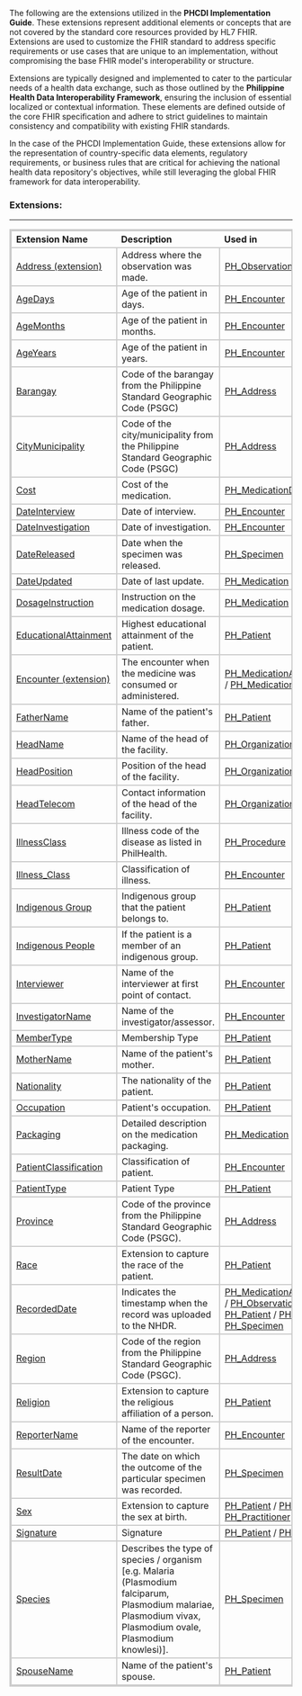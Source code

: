 <html><style>table, thead, td{border:2px solid #ccc; border-collapse:collapse}</style></html>

The following are the extensions utilized in the **PHCDI Implementation Guide**. These extensions represent additional elements or concepts that are not covered by the standard core resources provided by HL7 FHIR. Extensions are used to customize the FHIR standard to address specific requirements or use cases that are unique to an implementation, without compromising the base FHIR model's interoperability or structure. 

Extensions are typically designed and implemented to cater to the particular needs of a health data exchange, such as those outlined by the **Philippine Health Data Interoperability Framework**, ensuring the inclusion of essential localized or contextual information. These elements are defined outside of the core FHIR specification and adhere to strict guidelines to maintain consistency and compatibility with existing FHIR standards.

In the case of the PHCDI Implementation Guide, these extensions allow for the representation of country-specific data elements, regulatory requirements, or business rules that are critical for achieving the national health data repository's objectives, while still leveraging the global FHIR framework for data interoperability.

### Extensions:
___

| **Extension Name** | **Description** | **Used in** |
|:-------------------|:----------------|:-------------|
|[Address (extension)](https://build.fhir.org/ig/UP-Manila-SILab/PhilHealth-NHDR-IG-Review/StructureDefinition-ExtAddress.html)| Address where the observation was made. | [PH_Observation](https://build.fhir.org/ig/UP-Manila-SILab/PhilHealth-NHDR-IG-Review/StructureDefinition-PH-Observation.html) |
|[AgeDays](https://build.fhir.org/ig/UP-Manila-SILab/PhilHealth-NHDR-IG-Review/StructureDefinition-AgeDays.html)| Age of the patient in days. | [PH_Encounter](https://build.fhir.org/ig/UP-Manila-SILab/PhilHealth-NHDR-IG-Review/StructureDefinition-PH-Encounter.html) |
|[AgeMonths](https://build.fhir.org/ig/UP-Manila-SILab/PhilHealth-NHDR-IG-Review/StructureDefinition-AgeMonths.html)| Age of the patient in months. | [PH_Encounter](https://build.fhir.org/ig/UP-Manila-SILab/PhilHealth-NHDR-IG-Review/StructureDefinition-PH-Encounter.html) |
|[AgeYears](https://build.fhir.org/ig/UP-Manila-SILab/PhilHealth-NHDR-IG-Review/StructureDefinition-AgeYears.html)| Age of the patient in years. | [PH_Encounter](https://build.fhir.org/ig/UP-Manila-SILab/PhilHealth-NHDR-IG-Review/StructureDefinition-PH-Encounter.html) |
|[Barangay](https://build.fhir.org/ig/UP-Manila-SILab/PhilHealth-NHDR-IG-Review/StructureDefinition-Barangay.html)| Code of the barangay from the Philippine Standard Geographic Code (PSGC) | [PH_Address](https://build.fhir.org/ig/UP-Manila-SILab/PhilHealth-NHDR-IG-Review/StructureDefinition-PH-Address.html) |
|[CityMunicipality](https://build.fhir.org/ig/UP-Manila-SILab/PhilHealth-NHDR-IG-Review/StructureDefinition-CityMunicipality.html)| Code of the city/municipality from the Philippine Standard Geographic Code (PSGC) | [PH_Address](https://build.fhir.org/ig/UP-Manila-SILab/PhilHealth-NHDR-IG-Review/StructureDefinition-PH-Address.html) |
|[Cost](https://build.fhir.org/ig/UP-Manila-SILab/PhilHealth-NHDR-IG-Review/StructureDefinition-Cost.html)| Cost of the medication. | [PH_MedicationDispense](https://build.fhir.org/ig/UP-Manila-SILab/PhilHealth-NHDR-IG-Review/StructureDefinition-PH-MedicationDispense.html)|
|[DateInterview](https://build.fhir.org/ig/UP-Manila-SILab/PhilHealth-NHDR-IG-Review/StructureDefinition-DateInterview.html)| Date of interview. | [PH_Encounter](https://build.fhir.org/ig/UP-Manila-SILab/PhilHealth-NHDR-IG-Review/StructureDefinition-PH-Encounter.html) |
|[DateInvestigation](https://build.fhir.org/ig/UP-Manila-SILab/PhilHealth-NHDR-IG-Review/StructureDefinition-DateInvestigation.html)| Date of investigation. | [PH_Encounter](https://build.fhir.org/ig/UP-Manila-SILab/PhilHealth-NHDR-IG-Review/StructureDefinition-PH-Encounter.html) |
|[DateReleased](https://build.fhir.org/ig/UP-Manila-SILab/PhilHealth-NHDR-IG-Review/StructureDefinition-DateReleased.html)| Date when the specimen was released. | [PH_Specimen](https://build.fhir.org/ig/UP-Manila-SILab/PhilHealth-NHDR-IG-Review/StructureDefinition-PH-Specimen.html)|
|[DateUpdated](https://build.fhir.org/ig/UP-Manila-SILab/PhilHealth-NHDR-IG-Review/StructureDefinition-DateUpdated.html)| Date of last update. | [PH_Medication](https://build.fhir.org/ig/UP-Manila-SILab/PhilHealth-NHDR-IG-Review/StructureDefinition-PH-Medication.html) |
|[DosageInstruction](https://build.fhir.org/ig/UP-Manila-SILab/PhilHealth-NHDR-IG-Review/StructureDefinition-DosageInstruction.html)| Instruction on the medication dosage. | [PH_Medication](https://build.fhir.org/ig/UP-Manila-SILab/PhilHealth-NHDR-IG-Review/StructureDefinition-PH-Medication.html) |
|[EducationalAttainment](https://build.fhir.org/ig/UP-Manila-SILab/PhilHealth-NHDR-IG-Review/StructureDefinition-EducationalAttainment.html)| Highest educational attainment of the patient. |[PH_Patient](https://build.fhir.org/ig/UP-Manila-SILab/PhilHealth-NHDR-IG-Review/StructureDefinition-PH-Patient.html)|
|[Encounter (extension)](https://build.fhir.org/ig/UP-Manila-SILab/PhilHealth-NHDR-IG-Review/StructureDefinition-ExtEncounter.html)| The encounter when the medicine was consumed or administered. | [PH_MedicationAdministration](https://build.fhir.org/ig/UP-Manila-SILab/PhilHealth-NHDR-IG-Review/StructureDefinition-PH-MedicationAdministration.html) / [PH_MedicationStatement](https://build.fhir.org/ig/UP-Manila-SILab/PhilHealth-NHDR-IG-Review/StructureDefinition-PH-MedicationStatement.html)|
|[FatherName](https://build.fhir.org/ig/UP-Manila-SILab/PhilHealth-NHDR-IG-Review/StructureDefinition-FatherName.html)| Name of the patient's father. | [PH_Patient](https://build.fhir.org/ig/UP-Manila-SILab/PhilHealth-NHDR-IG-Review/StructureDefinition-PH-Patient.html) |
|[HeadName](https://build.fhir.org/ig/UP-Manila-SILab/PhilHealth-NHDR-IG-Review/StructureDefinition-HeadName.html)| Name of the head of the facility. | [PH_Organization](https://build.fhir.org/ig/UP-Manila-SILab/PhilHealth-NHDR-IG-Review/StructureDefinition-PH-Organization.html) |
|[HeadPosition](https://build.fhir.org/ig/UP-Manila-SILab/PhilHealth-NHDR-IG-Review/StructureDefinition-HeadPosition.html)| Position of the head of the facility. | [PH_Organization](https://build.fhir.org/ig/UP-Manila-SILab/PhilHealth-NHDR-IG-Review/StructureDefinition-PH-Organization.html) |
|[HeadTelecom](https://build.fhir/org/ig/UP-Manila-SILab/PhilHealth-NHDR-IG-Review/StructureDefinition-PH-HeadTelecom.html)| Contact information of the head of the facility. | [PH_Organization](https://build.fhir.org/ig/UP-Manila-SILab/PhilHealth-NHDR-IG-Review/StructureDefinition-PH-Organization.html) |
|[IllnessClass](https://build.fhir.org/ig/UP-Manila-SILab/PhilHealth-NHDR-IG-Review/StructureDefinition-IllnessClass.html)| Illness code of the disease as listed in PhilHealth. | [PH_Procedure](https://build.fhir.org/ig/UP-Manila-SILab/PhilHealth-NHDR-IG-Review/StructureDefinition-PH-Procedure.html) |
|[Illness_Class](https://build.fhir.org/ig/UP-Manila-SILab/PhilHealth-NHDR-IG-Review/StructureDefinition-Illness-Class.html)| Classification of illness. | [PH_Encounter](https://build.fhir.org/ig/UP-Manila-SILab/PhilHealth-NHDR-IG-Review/StructureDefinition-PH-Encounter.html)|
|[Indigenous Group](https://build.fhir.org/ig/UP-Manila-SILab/PhilHealth-NHDR-IG-Review/StructureDefinition-IndigenousGroup.html)| Indigenous group that the patient belongs to. | [PH_Patient](https://build.fhir.org/ig/UP-Manila-SILab/PhilHealth-NHDR-IG-Review/StructureDefinition-PH-Patient.html)|
|[Indigenous People](https://build.fhir.org/ig/UP-Manila-SILab/PhilHealth-NHDR-IG-Review/StructureDefinition-IndigenousPeople.html)| If the patient is a member of an indigenous group. | [PH_Patient](https://build.fhir.org/ig/UP-Manila-SILab/PhilHealth-NHDR-IG-Review/StructureDefinition-PH-Patient.html)|
|[Interviewer](https://build.fhir.org/ig/UP-Manila-SILab/PhilHealth-NHDR-IG-Review/StructureDefinition-Interviewer.html)| Name of the interviewer at first point of contact. | [PH_Encounter](https://build.fhir.org/ig/UP-Manila-SILab/PhilHealth-NHDR-IG-Review/StructureDefinition-PH-Encounter.html) |
|[InvestigatorName](https://build.fhir.org/ig/UP-Manila-SILab/PhilHealth-NHDR-IG-Review/StructureDefinition-InvestigatorName.html)| Name of the investigator/assessor. | [PH_Encounter](https://build.fhir.org/ig/UP-Manila-SILab/PhilHealth-NHDR-IG-Review/StructureDefinition-PH-Encounter.html)|
|[MemberType](https://build.fhir.org/ig/UP-Manila-SILab/PhilHealth-NHDR-IG-Review/StructureDefinition-PH-MemberType.html)| Membership Type | [PH_Patient](https://build.fhir.org/ig/UP-Manila-SILab/Philhealth-NHDR-IG-Review/StructureDefinition-PH-Patient.html)|
|[MotherName](https://build.fhir.org/ig/UP-Manila-SILab/PhilHealth-NHDR-IG-Review/StructureDefinition-MotherName.html)| Name of the patient's mother. | [PH_Patient](https://build.fhir.org/ig/UP-Manila-SILab/PhilHealth-NHDR-IG-Review/StructureDefinition-PH-Patient.html) |
|[Nationality](http://hl7.org/fhir/StructureDefinition/patient-nationality)| The nationality of the patient. | [PH_Patient](https://build.fhir.org/ig/UP-Manila-SILab/PhilHealth-NHDR-IG-Review/StructureDefinition-PH-Patient.html)|
|[Occupation](https://build.fhir.org/ig/UP-Manila-SILab/PhilHealth-NHDR-IG-Review/StructureDefinition-Occupation.html)| Patient's occupation. | [PH_Patient](https://build.fhir.org/ig/UP-Manila-SILab/PhilHealth-NHDR-IG-Review/StructureDefinition-PH-Patient.html)|
|[Packaging](https://build.fhir.org/ig/UP-Manila-SILab/PhilHealth-NHDR-IG-Review/StructureDefinition-Packaging.html)| Detailed description on the medication packaging. | [PH_Medication](https://build.fhir.org/ig/UP-Manila-SILab/PhilHealth-NHDR-IG-Review/StructureDefinition-PH-Medication.html) |
|[PatientClassification](https://build.fhir.org/ig/UP-Manila-SILab/PhilHealth-NHDR-IG-Review/StructureDefinition-PatientClassification.html)| Classification of patient. | [PH_Encounter](https://build.fhir.org/ig/UP-Manila-SILab/PhilHealth-NHDR-IG-Review/StructureDefinition-PH-Encounter.html)|
|[PatientType](https://build.fhir.org/ig/UP-Manila-SILab/PhilHealth-NHDR-IG-Review/StructureDefinition-PH-PatientType.html)| Patient Type | [PH_Patient](https://build.fhir.org/ig/UP-Manila-SILab/Philhealth-NHDR-IG-Review/StructureDefinition-PH-Patient.html)|
|[Province](https://build.fhir.org/ig/UP-Manila-SILab/PhilHealth-NHDR-IG-Review/StructureDefinition-Province.html)| Code of the province from the Philippine Standard Geographic Code (PSGC). | [PH_Address](https://build.fhir.org/ig/UP-Manila-SILab/PhilHealth-NHDR-IG-Review/StructureDefinition-PH-Address.html) |
|[Race](https://build.fhir.org/ig/UP-Manila-SILab/PhilHealth-NHDR-IG-Review/StructureDefinition-Race)| Extension to capture the race of the patient. | [PH_Patient](https://build.fhir.org/ig/UP-Manila-SILab/PhilHealth-NHDR-IG-Review/StructureDefinition-PH-Patient.html)|
|[RecordedDate](https://build.fhir.org/ig/UP-Manila-SILab/PhilHealth-NHDR-IG-Review/StructureDefinition-RecordedDate.html)| Indicates the timestamp when the record was uploaded to the NHDR. | [PH_MedicationAdministration](https://build.fhir.org/ig/UP-Manila-SILab/PhilHealth-NHDR-IG-Review/StructureDefinition-PH-MedicationAdministration.html) / [PH_Observation](https://build.fhir.org/ig/UP-Manila-SILab/PhilHealth-NHDR-IG-Review/StructureDefinition-PH-Observation.html) / [PH_Patient](https://build.fhir.org/ig/UP-Manila-SILab/PhilHealth-NHDR-IG-Review/StructureDefinition-PH-Patient.html) / [PH_Procedure](https://build.fhir.org/ig/UP-Manila-SILab/PhilHealth-NHDR-IG-Review/StructureDefinition-PH-Procedure.html) / [PH_Specimen](https://build.fhir.org/ig/UP-Manila-SILab/PhilHealth-NHDR-IG-Review/StructureDefinition-PH-Specimen.html) |
|[Region](https://build.fhir.org/ig/UP-Manila-SILab/PhilHealth-NHDR-IG-Review/StructureDefinition-Region.html)| Code of the region from the Philippine Standard Geographic Code (PSGC). | [PH_Address](https://build.fhir.org/ig/UP-Manila-SILab/PhilHealth-NHDR-IG-Review/StructureDefinition-PH-Address.html) |
|[Religion](https://build.fhir.org/ig/UP-Manila-SILab/PhilHealth-NHDR-IG-Review/StructureDefinition-Religion.html)| Extension to capture the religious affiliation of a person. | [PH_Patient](https://build.fhir.org/ig/UP-Manila-SILab/PhilHealth-NHDR-IG-Review/StructureDefinition-PH-Patient.html) |
|[ReporterName](https://build.fhir.org/ig/UP-Manila-SILab/PhilHealth-NHDR-IG-Review/StructureDefinition-ReporterName.html)| Name of the reporter of the encounter. | [PH_Encounter](https://build.fhir.org/ig/UP-Manila-SILab/PhilHealth-NHDR-IG-Review/StructureDefinition-PH-Encounter.html) |
|[ResultDate](https://build.fhir.org/ig/UP-Manila-SILab/PhilHealth-NHDR-IG-Review/StructureDefinition-ResultDate.html)| The date on which the outcome of the particular specimen was recorded. | [PH_Specimen](https://build.fhir.org/ig/UP-Manila-SILab/PhilHealth-NHDR-IG-Review/StructureDefinition-PH-Specimen.html)|
|[Sex](https://build.fhir.org/ig/UP-Manila-SILab/PhilHealth-NHDR-IG-Review/StructureDefinition-Sex.html)| Extension to capture the sex at birth. | [PH_Patient](https://build.fhir.org/ig/UP-Manila-SILab/PhilHealth-NHDR-IG-Review/StructureDefinition-PH-Patient.html) / [PH_Person](https://build.fhir.org/ig/UP-Manila-SILab/PhilHealth-NHDR-IG-Review/StructureDefinition-PH-Person.html) / [PH_Practitioner](https://build.fhir.org/ig/UP-Manila-SILab/PhilHealth-NHDR-IG-Review/StructureDefinition-PH-Practitioner.html)|
|[Signature](https://build.fhir.org/ig/UP-Manila-SILab/PhilHealth-NHDR-IG-Review/StructureDefinition-PH-Signature.html)| Signature | [PH_Patient](https://build.fhir.org/ig/UP-Manila-SILab/PhilHealth-NHDR-IG-Review/StructureDefinition-PH-Patient.html) / [PH_Practitioner](https://build.fhir.org/ig/UP-Manila-SILab/PhilHealth-NHDR-IG-Review/StructureDefinition-PH-Practitioner.html)|
|[Species](https://build.fhir.org/ig/UP-Manila-SILab/PhilHealth-NHDR-IG-Review/StructureDefinition-Species.html)| Describes the type of species / organism [e.g. Malaria (Plasmodium falciparum, Plasmodium malariae, Plasmodium vivax, Plasmodium ovale, Plasmodium knowlesi)]. | [PH_Specimen](https://build.fhir.org/ig/UP-Manila-SILab/PhilHealth-NHDR-IG-Review/StructureDefinition-PH-Specimen.html)|
|[SpouseName](https://build.fhir.org/ig/UP-Manila-SILab/PhilHealth-NHDR-IG-Review/StructureDefinition-SpouseName.html)| Name of the patient's spouse. |[PH_Patient](https://build.fhir.org/ig/UP-Manila-SILab/PhilHealth-NHDR-IG-Review/StructureDefinition-PH-Patient.html)|




